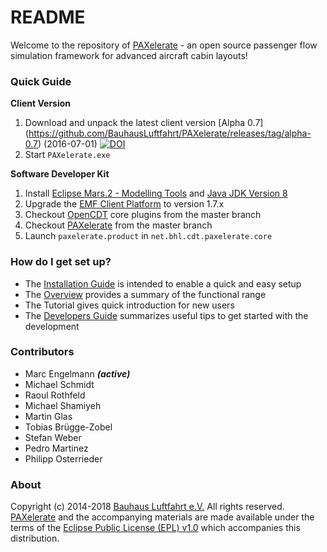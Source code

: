 ﻿# README #

Welcome to the repository of [PAXelerate](http://www.paxelerate.com) - an open source passenger flow simulation framework for advanced aircraft cabin layouts! 


### Quick Guide ###

**Client Version**

1. Download and unpack the latest client version [Alpha 0.7] (https://github.com/BauhausLuftfahrt/PAXelerate/releases/tag/alpha-0.7) (2016-07-01) [![DOI](https://zenodo.org/badge/23058/BauhausLuftfahrt/PAXelerate.svg)](https://zenodo.org/badge/latestdoi/23058/BauhausLuftfahrt/PAXelerate)
2. Start `PAXelerate.exe`

**Software Developer Kit**

1. Install [Eclipse Mars.2 - Modelling Tools](http://www.eclipse.org/downloads/) and [Java JDK Version 8](http://www.oracle.com/technetwork/java/javase/downloads/index.html)
2. Upgrade the [EMF Client Platform](http://www.eclipse.org/ecp/download.html) to version 1.7.x 
3. Checkout [OpenCDT](http://bitbucket.org/opencdt/opencdt) core plugins from the master branch
4. Checkout [PAXelerate](http://github.com/BauhausLuftfahrt/PAXelerate) from the master branch
5. Launch `paxelerate.product` in `net.bhl.cdt.paxelerate.core`


### How do I get set up? ###

* The [Installation Guide](documentation/wiki/installation.md) is intended to enable a quick and easy setup 
* The [Overview](documentation/wiki/overview.md) provides a summary of the functional range
* The Tutorial gives quick introduction for new users
* The [Developers Guide](documentation/wiki/developer.md) summarizes useful tips to get started with the development

### Contributors ###

* Marc Engelmann ***(active)***
* Michael Schmidt 
* Raoul Rothfeld
* Michael Shamiyeh 
* Martin Glas 
* Tobias Brügge-Zobel
* Stefan Weber
* Pedro Martinez
* Philipp Osterrieder

### About ###

Copyright (c) 2014-2018 [Bauhaus Luftfahrt e.V.](http://www.bauhaus-luftfahrt.net/?set_language=en) All rights reserved. [PAXelerate](http://www.paxelerate.com) and the accompanying materials are made available under the terms of the [Eclipse Public License (EPL) v1.0](http://www.eclipse.org/legal/epl-v10.html) which accompanies this distribution.
